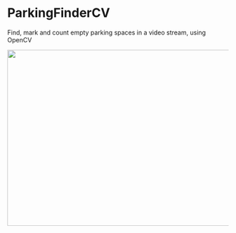 # ParkingFinderCV
Find, mark and count empty parking spaces in a video stream, using OpenCV


<img src="/sample_output_frame.png" width="650" height="400"/>
